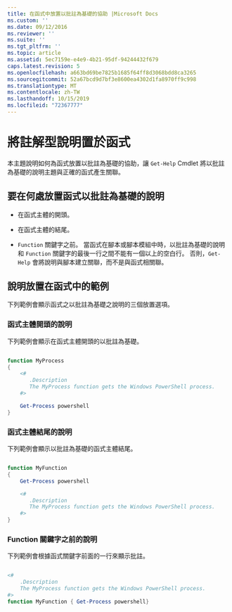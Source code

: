```yaml
---
title: 在函式中放置以批註為基礎的協助 |Microsoft Docs
ms.custom: ''
ms.date: 09/12/2016
ms.reviewer: ''
ms.suite: ''
ms.tgt_pltfrm: ''
ms.topic: article
ms.assetid: 5ec7159e-e4e9-4b21-95df-94244432f679
caps.latest.revision: 5
ms.openlocfilehash: a663bd69be7825b1685f64ff8d3068bdd8ca3265
ms.sourcegitcommit: 52a67bcd9d7bf3e8600ea4302d1fa8970ff9c998
ms.translationtype: MT
ms.contentlocale: zh-TW
ms.lasthandoff: 10/15/2019
ms.locfileid: "72367777"
---
```

# <a name="placing-comment-based-help-in-functions"></a>將註解型說明置於函式

本主題說明如何為函式放置以批註為基礎的協助，讓 `Get-Help` Cmdlet 將以批註為基礎的說明主題與正確的函式產生關聯。

## <a name="where-to-place-comment-based-help-for-a-function"></a>要在何處放置函式以批註為基礎的說明

- 在函式主體的開頭。

- 在函式主體的結尾。

- `Function` 關鍵字之前。 當函式在腳本或腳本模組中時，以批註為基礎的說明和 `Function` 關鍵字的最後一行之間不能有一個以上的空白行。 否則，`Get-Help` 會將說明與腳本建立關聯，而不是與函式相關聯。

## <a name="examples-of-help-placement-in-a-function"></a>說明放置在函式中的範例

 下列範例會顯示函式之以批註為基礎之說明的三個放置選項。

### <a name="help-at-the-beginning-of-a-function-body"></a>函式主體開頭的說明

 下列範例會顯示在函式主體開頭的以批註為基礎。

```powershell

function MyProcess
{
    <#
       .Description
       The MyProcess function gets the Windows PowerShell process.
    #>

    Get-Process powershell
}

```

### <a name="help-at-the-end-of-a-function-body"></a>函式主體結尾的說明

 下列範例會顯示以批註為基礎的函式主體結尾。

```powershell

function MyFunction
{
    Get-Process powershell

    <#
       .Description
       The MyProcess function gets the Windows PowerShell process.
    #>
}

```

### <a name="help-before-the-function-keyword"></a>Function 關鍵字之前的說明

 下列範例會根據函式關鍵字前面的一行來顯示批註。

```powershell

<#
    .Description
    The MyProcess function gets the Windows PowerShell process.
#>
function MyFunction { Get-Process powershell}

```